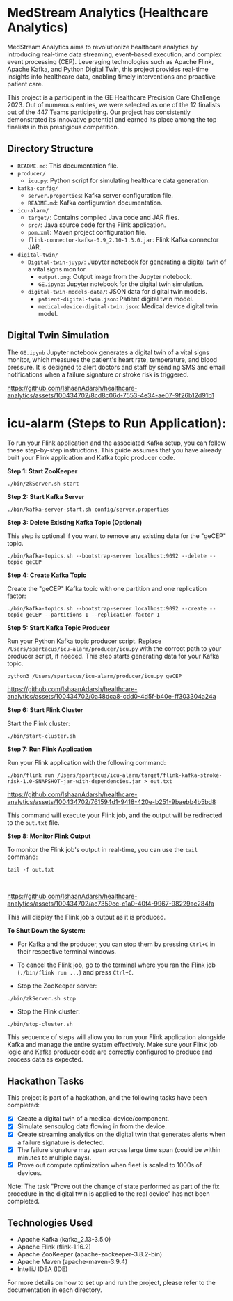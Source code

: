 # MedStream Analytics (Healthcare Analytics)

MedStream Analytics aims to revolutionize healthcare analytics by introducing real-time data streaming, event-based execution, and complex event processing (CEP). Leveraging technologies such as Apache Flink, Apache Kafka, and Python Digital Twin, this project provides real-time insights into healthcare data, enabling timely interventions and proactive patient care.

This project is a participant in the GE Healthcare Precision Care Challenge 2023. Out of numerous entries, we were selected as one of the 12 finalists out of the 447 Teams participating. Our project has consistently demonstrated its innovative potential and earned its place among the top finalists in this prestigious competition.

## Directory Structure

- `README.md`: This documentation file.
- `producer/`
  - `icu.py`: Python script for simulating healthcare data generation.
- `kafka-config/`
  - `server.properties`: Kafka server configuration file.
  - `README.md`: Kafka configuration documentation.
- `icu-alarm/`
  - `target/`: Contains compiled Java code and JAR files.
  - `src/`: Java source code for the Flink application.
  - `pom.xml`: Maven project configuration file.
  - `flink-connector-kafka-0.9_2.10-1.3.0.jar`: Flink Kafka connector JAR.
- `digital-twin/`
  - `Digital-twin-juyp/`: Jupyter notebook for generating a digital twin of a vital signs monitor.
    - `output.png`: Output image from the Jupyter notebook.
    - `GE.ipynb`: Jupyter notebook for the digital twin simulation.
  - `digital-twin-models-data/`: JSON data for digital twin models.
    - `patient-digital-twin.json`: Patient digital twin model.
    - `medical-device-digital-twin.json`: Medical device digital twin model.

## Digital Twin Simulation

The `GE.ipynb` Jupyter notebook generates a digital twin of a vital signs monitor, which measures the patient's heart rate, temperature, and blood pressure. It is designed to alert doctors and staff by sending SMS and email notifications when a failure signature or stroke risk is triggered.

https://github.com/IshaanAdarsh/healthcare-analytics/assets/100434702/8cd8c06d-7553-4e34-ae07-9f26b12d91b1

# icu-alarm (Steps to Run Application):
To run your Flink application and the associated Kafka setup, you can follow these step-by-step instructions. This guide assumes that you have already built your Flink application and Kafka topic producer code.

**Step 1: Start ZooKeeper**

```shell
./bin/zkServer.sh start
```

**Step 2: Start Kafka Server**

```shell
./bin/kafka-server-start.sh config/server.properties
```

**Step 3: Delete Existing Kafka Topic (Optional)**

This step is optional if you want to remove any existing data for the "geCEP" topic.

```shell
./bin/kafka-topics.sh --bootstrap-server localhost:9092 --delete --topic geCEP
```

**Step 4: Create Kafka Topic**

Create the "geCEP" Kafka topic with one partition and one replication factor:

```shell
./bin/kafka-topics.sh --bootstrap-server localhost:9092 --create --topic geCEP --partitions 1 --replication-factor 1
```

**Step 5: Start Kafka Topic Producer**

Run your Python Kafka topic producer script. Replace `/Users/spartacus/icu-alarm/producer/icu.py` with the correct path to your producer script, if needed. This step starts generating data for your Kafka topic.

```shell
python3 /Users/spartacus/icu-alarm/producer/icu.py geCEP
```


https://github.com/IshaanAdarsh/healthcare-analytics/assets/100434702/0a48dca8-cdd0-4d5f-b40e-ff303304a24a


**Step 6: Start Flink Cluster**

Start the Flink cluster:

```shell
./bin/start-cluster.sh
```

**Step 7: Run Flink Application**

Run your Flink application with the following command:

```shell
./bin/flink run /Users/spartacus/icu-alarm/target/flink-kafka-stroke-risk-1.0-SNAPSHOT-jar-with-dependencies.jar > out.txt
```



https://github.com/IshaanAdarsh/healthcare-analytics/assets/100434702/761594d1-9418-420e-b251-9baebb4b5bd8



This command will execute your Flink job, and the output will be redirected to the `out.txt` file.

**Step 8: Monitor Flink Output**

To monitor the Flink job's output in real-time, you can use the `tail` command:

```shell
tail -f out.txt
```
 

https://github.com/IshaanAdarsh/healthcare-analytics/assets/100434702/ac7359cc-c1a0-40f4-9967-98229ac284fa




This will display the Flink job's output as it is produced.

**To Shut Down the System:**

- For Kafka and the producer, you can stop them by pressing `Ctrl+C` in their respective terminal windows.

- To cancel the Flink job, go to the terminal where you ran the Flink job (`./bin/flink run ...`) and press `Ctrl+C`.

- Stop the ZooKeeper server:

```shell
./bin/zkServer.sh stop
```

- Stop the Flink cluster:

```shell
./bin/stop-cluster.sh
```

This sequence of steps will allow you to run your Flink application alongside Kafka and manage the entire system effectively. Make sure your Flink job logic and Kafka producer code are correctly configured to produce and process data as expected.

## Hackathon Tasks

This project is part of a hackathon, and the following tasks have been completed:
- [x] Create a digital twin of a medical device/component.
- [x] Simulate sensor/log data flowing in from the device.
- [x] Create streaming analytics on the digital twin that generates alerts when a failure signature is detected.
- [x] The failure signature may span across large time span (could be within minutes to multiple days).
- [x] Prove out compute optimization when fleet is scaled to 1000s of devices.

Note: The task "Prove out the change of state performed as part of the fix procedure in the digital twin is applied to the real device" has not been completed.

## Technologies Used

- Apache Kafka (kafka_2.13-3.5.0)
- Apache Flink (flink-1.16.2)
- Apache ZooKeeper (apache-zookeeper-3.8.2-bin)
- Apache Maven (apache-maven-3.9.4)
- IntelliJ IDEA (IDE)

For more details on how to set up and run the project, please refer to the documentation in each directory.
